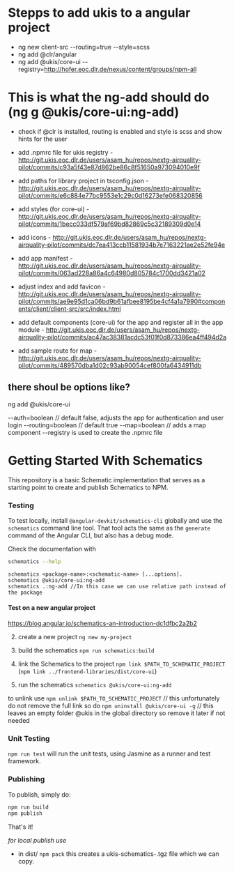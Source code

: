# Stepps to add ukis to a angular project
- ng new client-src --routing=true --style=scss
- ng add @clr/angular
- ng add @ukis/core-ui --registry=http://hofer.eoc.dlr.de/nexus/content/groups/npm-all

# This is what the ng-add should do (ng g @ukis/core-ui:ng-add)
- check if @clr is installed, routing is enabled and style is scss and show hints for the user

- add .npmrc file for ukis registry - http://git.ukis.eoc.dlr.de/users/asam_hu/repos/nextg-airquality-pilot/commits/c93a5f43e87d862be86c8f51650a973094010e9f

- add paths for library project in tsconfig.json - http://git.ukis.eoc.dlr.de/users/asam_hu/repos/nextg-airquality-pilot/commits/e6c884e77bc9553e1c29c0d16273efe068320856

- add styles (for core-ui) - http://git.ukis.eoc.dlr.de/users/asam_hu/repos/nextg-airquality-pilot/commits/1becc033df579af69bd82869c5c32189309d0e14

- add icons - http://git.ukis.eoc.dlr.de/users/asam_hu/repos/nextg-airquality-pilot/commits/dc7ea413ccb11581934b7e7163221ae2e52fe94e

- add app manifest - http://git.ukis.eoc.dlr.de/users/asam_hu/repos/nextg-airquality-pilot/commits/063ad228a86a4c64980d805784c1700dd3421a02

- adjust index and add favicon - http://git.ukis.eoc.dlr.de/users/asam_hu/repos/nextg-airquality-pilot/commits/ae9e95d1ca06bd9b61afbee8195be4cf4a1a7990#components/client/client-src/src/index.html

- add default components (core-ui) for the app and register all in the app module - http://git.ukis.eoc.dlr.de/users/asam_hu/repos/nextg-airquality-pilot/commits/ac47ac38381acdc53f01f0d873386ea4ff494d2a

- add sample route for map - http://git.ukis.eoc.dlr.de/users/asam_hu/repos/nextg-airquality-pilot/commits/489570dba1d02c93ab90054cef800fa6434911db

## there shoul be options like?

ng add @ukis/core-ui 

--auth=boolean // default false, adjusts the app for authentication and user login
--routing=boolean // default true 
--map=boolean // adds a map component
--registry is used to create the .npmrc file








# Getting Started With Schematics

This repository is a basic Schematic implementation that serves as a starting point to create and publish Schematics to NPM.

### Testing

To test locally, install `@angular-devkit/schematics-cli` globally and use the `schematics` command line tool. That tool acts the same as the `generate` command of the Angular CLI, but also has a debug mode.

Check the documentation with
```bash
schematics --help
```

```
schematics <package-name>:<schematic-name> [...options].
schematics @ukis/core-ui:ng-add
schematics .:ng-add //In this case we can use relative path instead of the package
```

#### Test on a new angular project
https://blog.angular.io/schematics-an-introduction-dc1dfbc2a2b2

2. create a new project `ng new my-project`

1. build the schematics `npm run schematics:build`

3. link the Schematics to the project `npm link $PATH_TO_SCHEMATIC_PROJECT` (`npm link ../frontend-libraries/dist/core-ui`)

4. run the schematics `schematics @ukis/core-ui:ng-add`


to unlink use 
`npm unlink $PATH_TO_SCHEMATIC_PROJECT` // this unfortunately do not remove the full link so do 
`npm uninstall @ukis/core-ui -g` // this leaves an empty folder @ukis in the global directory so remove it later if not needed



### Unit Testing

`npm run test` will run the unit tests, using Jasmine as a runner and test framework.

### Publishing

To publish, simply do:

```bash
npm run build
npm publish
```

That's it!


*for local publish use*
- in dist/ `npm pack` this creates a ukis-schematics-<version>.tgz file which we can copy.
 